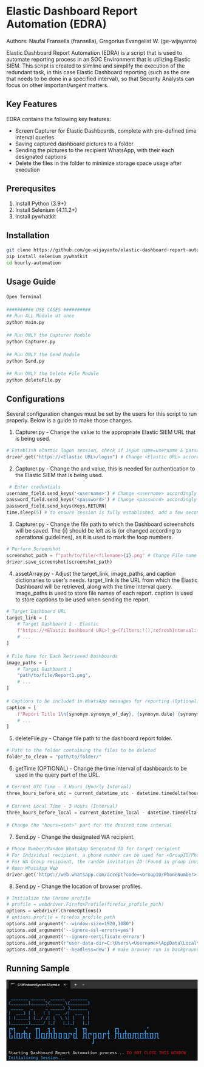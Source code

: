 # Elastic Dashboard Report Automation (EDRA)
Authors: Naufal Fransella (fransella), Gregorius Evangelist W. (ge-wijayanto)

Elastic Dashboard Report Automation (EDRA) is a script that is used to automate reporting process in an SOC Environment that is utilizing Elastic SIEM. This script is created to slimline and simplify the execution of the redundant task, in this case Elastic Dashboard reporting (such as the one that needs to be done in a specified interval), so that Security Analysts can focus on other important/urgent matters. 

## Key Features
EDRA contains the following key features: 
* Screen Capturer for Elastic Dashboards, complete with pre-defined time interval queries
* Saving captured dashboard pictures to a folder
* Sending the pictures to the recipient WhatsApp, with their each designated captions
* Delete the files in the folder to minimize storage space usage after execution

## Prerequsites
1. Install Python (3.9+)
2. Install Selenium (4.11.2+)
3. Install pywhatkit

## Installation
```sh
git clone https://github.com/ge-wijayanto/elastic-dashboard-report-automation.git
pip install selenium pywhatkit
cd hourly-automation
```

## Usage Guide
```py
Open Terminal

########## USE CASES ##########
## Run ALL Module at once
python main.py

## Run ONLY the Capturer Module
python Capturer.py

## Run ONLY the Send Module
python Send.py

## Run ONLY the Delete File Module
python deleteFile.py
```

## Configurations
Several configuration changes must be set by the users for this script to run properly. Below is a guide to make those changes.

1. Capturer.py - Change the <Elastic URL> value to the appropriate Elastic SIEM URL that is being used.
```py
# Establish elastic logon session, check if input name=username & password is loaded
driver.get("https://<Elastic URL>/login") # Change <Elastic URL> accordingly
```

2. Capturer.py - Change the <username> and <password> value, this is needed for authentication to the Elastic SIEM that is being used. 
```py
 # Enter credentials
username_field.send_keys('<username>') # Change <username> accordingly
password_field.send_keys('<password>') # Change <password> accordingly
password_field.send_keys(Keys.RETURN)
time.sleep(5) # to ensure session is fully established, add a few second before changing to another tab
```

3. Capturer.py - Change the file path to which the Dashboard screenshots will be saved. The {i} should be left as is (or changed according to operational guidelines), as it is used to mark the loop numbers.
```py
# Perform Screenshot
screenshot_path = f"path/to/file/<filename>{i}.png" # Change File name and path accordingly
driver.save_screenshot(screenshot_path)
```

4. assetArray.py - Adjust the target_link, image_paths, and caption dictionaries to user's needs. target_link is the URL from which the Elastic Dashboard will be retrieved, along with the time interval query. image_paths is used to store file names of each report. caption is used to store captions to be used when sending the report.
```py
# Target Dashboard URL 
target_link = [
    # Target Dashboard 1 - Elastic
    f"https://<Elastic Dashboard URL>?_g=(filters:!(),refreshInterval:(pause:!t,value:0),time:(from:'{getTime.time.strftime('%Y-%m-%dT%H:00:00.000Z', old_utc_time)}',to:'{getTime.time.strftime('%Y-%m-%dT%H:00:00.000Z', current_utc_time)}'))",
    # ...
]

# File Name for Each Retrieved Dashboards
image_paths = [
    # Target Dashboard 1
    "path/to/file/Report1.png",
    # ...
]

# Captions to be included in WhatsApp messages for reporting (Optional)
caption = [
    f"Report Title 1\n{synonym.synonym_of_day}, {synonym.date} {synonym.synonym_of_month} {synonym.year} {synonym.old_local_clock}:00 - {synonym.current_local_clock}:00 WIB",
    # ...
]
```

5. deleteFile.py - Change file path to the dashboard report folder.
```py
# Path to the folder containing the files to be deleted
folder_to_clean = "path/to/folder/"
```

6. getTime (OPTIONAL) - Change the time interval of dashboards to be used in the query part of the URL.
```py
# Current UTC Time - 3 Hours (Hourly Interval)
three_hours_before_utc = current_datetime_utc - datetime.timedelta(hours=3)

# Current Local Time - 3 Hours (Interval)
three_hours_before_local = current_datetime_local - datetime.timedelta(hours=3)

# Change the "hours=<int>" part for the desired time interval
```

7. Send.py - Change the designated WA recipient.
```py
# Phone Number/Random WhatsApp Generated ID for target recipient
# For Individual recipient, a phone number can be used for <GroupID/PhoneNumber>
# For WA Group recipient, the random invitation ID (Found in group invitation links) can be used for <GroupID/PhoneNumber>
# Open WhatsApp Web
driver.get('https://web.whatsapp.com/accept?code=<GroupID/PhoneNumber>') # Change <GroupID/PhoneNumber> accordingly
```

8. Send.py - Change the location of browser profiles.
```py
# Initialize the Chrome profile
# profile = webdriver.FirefoxProfile(firefox_profile_path)
options = webdriver.ChromeOptions()
# options.profile = firefox_profile_path
options.add_argument("--window-size=1920,1080")
options.add_argument('--ignore-ssl-errors=yes')
options.add_argument('--ignore-certificate-errors')
options.add_argument(r"user-data-dir=C:\Users\<Username>\AppData\Local\Google\Chrome\User Data") # Change <Username> accordingly
options.add_argument('--headless=new') # make browser run in background
```

## Running Sample
![Running Sample](img/Samples.png)